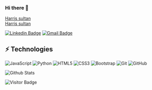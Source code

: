 ### Hi there 👋
<script src="https://platform.linkedin.com/badges/js/profile.js" async defer type="text/javascript"></script>
<div class="badge-base LI-profile-badge" data-locale="en_US" data-size="medium" data-theme="light" data-type="VERTICAL" data-vanity="harris-sultan-522969233" data-version="v1"><a class="badge-base__link LI-simple-link" href="https://pk.linkedin.com/in/harris-sultan-522969233?trk=profile-badge">Harris sultan</a></div>
<div class="badge-base LI-profile-badge" data-locale="en_US" data-size="medium" data-theme="dark" data-type="VERTICAL" data-vanity="harris-sultan-522969233" data-version="v1"><a class="badge-base__link LI-simple-link" href="https://pk.linkedin.com/in/harris-sultan-522969233?trk=profile-badge">Harris sultan</a></div>
              
              
[![Linkedin Badge](https://img.shields.io/badge/-harrissultan009-blue?style=flat-square&logo=Linkedin&logoColor=white&link=https://www.linkedin.com/in/harrissultan009/)](https://www.linkedin.com/in/harrissultan009/)
[![Gmail Badge](https://img.shields.io/badge/-harrissultan0@gmail.com-c14438?style=flat-square&logo=Gmail&logoColor=white&link=mailto:harrissultan0@gmail.com)](mailto:harrissultan0@gmail.com)


## ⚡ Technologies

![JavaScript](https://img.shields.io/badge/-JavaScript-black?style=flat-square&logo=javascript)
![Python](https://img.shields.io/badge/-Python-black?style=flat-square&logo=Python)
![HTML5](https://img.shields.io/badge/-HTML5-E34F26?style=flat-square&logo=html5&logoColor=white)
![CSS3](https://img.shields.io/badge/-CSS3-1572B6?style=flat-square&logo=css3)
![Bootstrap](https://img.shields.io/badge/-Bootstrap-563D7C?style=flat-square&logo=bootstrap)
![Git](https://img.shields.io/badge/-Git-black?style=flat-square&logo=git)
![GitHub](https://img.shields.io/badge/-GitHub-181717?style=flat-square&logo=github)

![Github Stats](https://github-readme-stats.vercel.app/api?username=Mysticprojects&count_private=true&show_icons=true&include_all_commits=true)

![Visitor Badge](https://visitor-badge.laobi.icu/badge?page_id=Mysticprojects.Mysticprojects)
